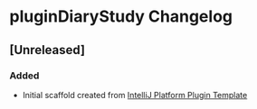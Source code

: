 <!-- Keep a Changelog guide -> https://keepachangelog.com -->

# pluginDiaryStudy Changelog

## [Unreleased]
### Added
- Initial scaffold created from [IntelliJ Platform Plugin Template](https://github.com/JetBrains/intellij-platform-plugin-template)
